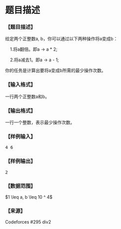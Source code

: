 # 题目描述


<h3>
【题目描述】
</h3>
<p>
给定两个正整数a, b，你可以通过以下两种操作将a变成b：
</p>
<p>
    1.将a翻倍。即a -&gt; a * 2;
</p>
<p>
    2.将a减去1。即a -&gt; a - 1;
</p>
<p>
你的任务是计算出要将a变成b所需的最少操作次数。
</p>
<h3>
【输入格式】
</h3>
<p>
一行两个正整数a和b。
</p>
<h3>
【输出格式】
</h3>
<p>
一行一个整数，表示最少操作次数。
</p>
<h3>
【样例输入】
</h3>
<pre>4 6 </pre>
<h3>
【样例输出】
</h3>
<pre>2</pre>
<h3>
【数据范围】
</h3>
<p>
$1 \leq a, b \leq 10 ^ 4$
</p>
<h3>
【来源】
</h3>
<p>
Codeforces #295 div2
</p>
